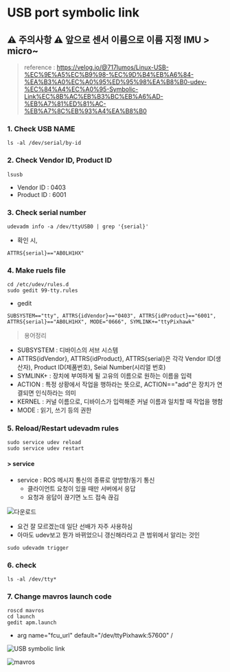USB port symbolic link
===

## ⚠️ 주의사항 ⚠️ 앞으로 센서 이름으로 이름 지정 IMU > micro~

> reference : https://velog.io/@717lumos/Linux-USB-%EC%9E%A5%EC%B9%98-%EC%9D%B4%EB%A6%84-%EA%B3%A0%EC%A0%95%ED%95%98%EA%B8%B0-udev-%EC%84%A4%EC%A0%95-Symbolic-Link%EC%8B%AC%EB%B3%BC%EB%A6%AD-%EB%A7%81%ED%81%AC-%EB%A7%8C%EB%93%A4%EA%B8%B0

### 1. Check USB NAME
```
ls -al /dev/serial/by-id
```

### 2. Check Vendor ID, Product ID
```
lsusb
```
+ Vendor ID : 0403
+ Product ID : 6001

### 3. Check serial number
```
udevadm info -a /dev/ttyUSB0 | grep '{serial}'
```
- 확인 시,
```
ATTRS{serial}=="AB0LH1HX"
```

### 4. Make ruels file

```
cd /etc/udev/rules.d
sudo gedit 99-tty.rules
```
  + gedit 
  ```
  SUBSYSTEM=="tty", ATTRS{idVendor}=="0403", ATTRS{idProduct}=="6001", ATTRS{serial}=="AB0LH1HX", MODE="0666", SYMLINK+="ttyPixhawk"
  ```
> 용어정리
+ SUBSYSTEM : 디바이스의 서브 시스템
+ ATTRS{idVendor}, ATTRS{idProduct}, ATTRS{serial}은 각각 Vendor ID(생산자), Product ID(제품번호), Seial Number(시리얼 번호)
+ SYMLINK+ : 장치에 부여하게 될 고유의 이름으로 원하는 이름을 입력
+ ACTION : 특정 상황에서 작업을 행하라는 뜻으로, ACTION=="add"은 장치가 연결되면 인식하라는 의미
+ KERNEL : 커널 이름으로, 디바이스가 입력해준 커널 이름과 일치할 때 작업을 행함
+ MODE : 읽기, 쓰기 등의 권한

### 5. Reload/Restart udevadm rules
```
sudo service udev reload
sudo service udev restart
```
#### > service
- service : ROS 메시지 통신의 종류로 양방향/동기 통신
  - 클라이언트 요청이 있을 때만 서버에서 응답
  - 요청과 응답이 끊기면 노드 접속 끊김

![다운로드](https://user-images.githubusercontent.com/108650199/178146862-7006f37b-4f20-4c51-adc5-d813d86e5c9e.png)

- 요건 잘 모르겠는데 일단 선배가 자주 사용하심 
- 아마도 udev보고 뭔가 바뀌었으니 갱신해라라고 큰 범위에서 알리는 것인
```
sudo udevadm trigger 
```

### 6. check
```
ls -al /dev/tty*
```

### 7. Change mavros launch code
```
roscd mavros
cd launch
gedit apm.launch
```
+ arg name="fcu_url" default="/dev/ttyPixhawk:57600" /

![USB symbolic link](https://user-images.githubusercontent.com/108650199/177727964-1bf4c658-41b8-49cc-a2c0-e3ee44f84ce5.png)

![mavros](https://user-images.githubusercontent.com/108650199/177897822-597c716a-2041-47bd-b297-8891ea92604d.png)
